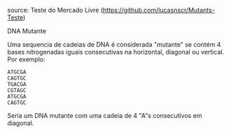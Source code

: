 source: Teste do Mercado Livre (https://github.com/lucasnscr/Mutants-Teste)

DNA Mutante

Uma sequencia de cadeias de DNA é considerada "mutante" se contém
4 bases nitrogenadas iguais consecutivas na horizontal, diagonal ou vertical.
Por exemplo:

```
ATGCGA
CAGTGC
TGACGA
CGTAGC
ATGCGA
CAGTGC
```

Seria um DNA mutante com uma cadeia de 4 "A"s consecutivos em diagonal.
